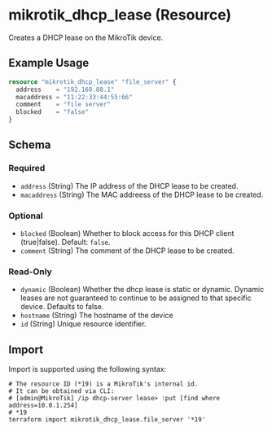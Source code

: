 # mikrotik_dhcp_lease (Resource)
Creates a DHCP lease on the MikroTik device.

## Example Usage
```terraform
resource "mikrotik_dhcp_lease" "file_server" {
  address    = "192.168.88.1"
  macaddress = "11:22:33:44:55:66"
  comment    = "file server"
  blocked    = "false"
}
```

<!-- schema generated by tfplugindocs -->
## Schema

### Required

- `address` (String) The IP address of the DHCP lease to be created.
- `macaddress` (String) The MAC addreess of the DHCP lease to be created.

### Optional

- `blocked` (Boolean) Whether to block access for this DHCP client (true|false). Default: `false`.
- `comment` (String) The comment of the DHCP lease to be created.

### Read-Only

- `dynamic` (Boolean) Whether the dhcp lease is static or dynamic. Dynamic leases are not guaranteed to continue to be assigned to that specific device. Defaults to false.
- `hostname` (String) The hostname of the device
- `id` (String) Unique resource identifier.

## Import
Import is supported using the following syntax:
```shell
# The resource ID (*19) is a MikroTik's internal id.
# It can be obtained via CLI:
# [admin@MikroTik] /ip dhcp-server lease> :put [find where address=10.0.1.254]
# *19
terraform import mikrotik_dhcp_lease.file_server '*19'
```
